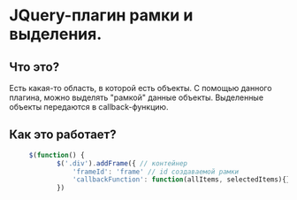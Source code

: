 # JQuery-плагин рамки и выделения.

Что это?
-----------
Есть какая-то область, в которой есть объекты. С помощью данного плагина, можно выделять "рамкой" данные объекты. Выделенные объекты передаются в callback-функцию.

Как это работает?
-----------

```js
     $(function() {
            $('.div').addFrame({ // контейнер
                'frameId': 'frame' // id создаваемой рамки
                'callbackFunction': function(allItems, selectedItems){} // callback-функция. allItems - все объекты в контейнере, selectedItems - выделенные.
            })
```
